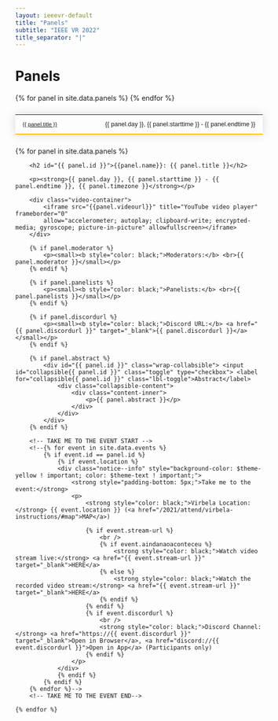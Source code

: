 ```yaml
---
layout: ieeevr-default
title: "Panels"
subtitle: "IEEE VR 2022"
title_separator: "|"
---
```


<style>
    .styled-table {
        border-collapse: collapse;
        margin: 25px 0;
        font-size: 0.9em;
        font-family: sans-serif;
        /*min-width: 400px;*/
        box-shadow: 0 0 20px rgba(0, 0, 0, 0.15);
        display: table;
    }

    .styled-table thead tr {
        background-color: #fec10d;
        color: #ffffff;
        text-align: left;
    }

    .styled-table th,
    .styled-table td {
        padding: 12px 15px;
    }

    .styled-table tbody tr {
        border-bottom: 1px solid #dddddd;
    }

    .styled-table tbody tr:nth-of-type(even) {
        background-color: #fffbed;
    }

    .styled-table tbody tr:last-of-type {
        border-bottom: 2px solid #fec10d;
    }

    .styled-table tbody tr.active-row {
        font-weight: bold;
        color: #fec10d;
    }

    /* Collapsible */
    input[type='checkbox'] {
        display: none;
    }

    .wrap-collabsible {
        margin: 1rem 0;
    }

    .lbl-toggle {
        display: block;
        font-weight: bold;
        /* font-family: monospace; */
        font-size: 0.8rem;
        text-align: left;
        padding: 0rem;
        color: #fec10d;
        background: #ffffff;
        cursor: pointer;
        border-radius: 7px;
        transition: all 0.25s ease-out;
    }

    .lbl-toggle:hover {
        /*color: #FFF;*/
    }

    .lbl-toggle::before {
        content: ' ';
        display: inline-block;
        border-top: 5px solid transparent;
        border-bottom: 5px solid transparent;
        border-left: 5px solid currentColor;
        vertical-align: middle;
        margin-right: .7rem;
        transform: translateY(-2px);
        transition: transform .2s ease-out;
    }

    .toggle:checked+.lbl-toggle::before {
        transform: rotate(90deg) translateX(-3px);
    }

    .collapsible-content {
        max-height: 0px;
        overflow: hidden;
        transition: max-height .25s ease-in-out;
    }

    .toggle:checked+.lbl-toggle+.collapsible-content {
        max-height: 1500px;
    }

    .toggle:checked+.lbl-toggle {
        border-bottom-right-radius: 0;
        border-bottom-left-radius: 0;
    }

    .collapsible-content .content-inner {
        background: white;
        /* rgba(0, 105, 255, .2);*/
        border-bottom: 1px solid white;
        border-bottom-left-radius: 7px;
        border-bottom-right-radius: 7px;
        padding: .5rem 1rem;
    }

    .collapsible-content p {
        margin-bottom: 0;
    }

    .video-container {
        overflow: hidden;
        position: relative;
        width: 100%;
    }

    .video-container::after {
        padding-top: 56.25%;
        /* 75% if 4:3*/
        display: block;
        content: '';
    }

    .video-container iframe {
        position: absolute;
        top: 0;
        left: 0;
        width: 100%;
        height: 100%;
    }

</style>

<h1>Panels</h1>

<div>
    <table class="styled-table" style="font-size: 0.9em; ">
        {% for panel in site.data.panels %}
            <tr>
                <td style="font-size: 0.9em;"><a href="#{{ panel.id }}">{{ panel.title }}</a></td>
                <td style="white-space: nowrap; text-align: right;">{{ panel.day }}, {{ panel.starttime }} - {{ panel.endtime }}</td>
            </tr>
        {% endfor %}
    </table>
</div>


<div>
    {% for panel in site.data.panels %}

        <h2 id="{{ panel.id }}">{{panel.name}}: {{ panel.title }}</h2>
        
        <p><strong>{{ panel.day }}, {{ panel.starttime }} - {{ panel.endtime }}, {{ panel.timezone }}</strong></p>

        <div class="video-container">
            <iframe src="{{panel.videourl}}" title="YouTube video player" frameborder="0" 
            allow="accelerometer; autoplay; clipboard-write; encrypted-media; gyroscope; picture-in-picture" allowfullscreen></iframe>
        </div>
        
        {% if panel.moderator %}
            <p><small><b style="color: black;">Moderators:</b> <br>{{ panel.moderator }}</small></p>
        {% endif %}

        {% if panel.panelists %}
            <p><small><b style="color: black;">Panelists:</b> <br>{{ panel.panelists }}</small></p>
        {% endif %}

        {% if panel.discordurl %}
            <p><small><b style="color: black;">Discord URL:</b> <a href="{{ panel.discordurl }}" target="_blank">{{ panel.discordurl }}</a></small></p>
        {% endif %}

        {% if panel.abstract %}
            <div id="{{ panel.id }}" class="wrap-collabsible"> <input id="collapsible{{ panel.id }}" class="toggle" type="checkbox"> <label for="collapsible{{ panel.id }}" class="lbl-toggle">Abstract</label>
                <div class="collapsible-content">
                    <div class="content-inner">
                        <p>{{ panel.abstract }}</p>
                    </div>
                </div>
            </div>
        {% endif %}
    
        <!-- TAKE ME TO THE EVENT START -->
        <!--{% for event in site.data.events %}
            {% if event.id == panel.id %}
                {% if event.location %}
                <div class="notice--info" style="background-color: $theme-yellow ! important; color: $theme-text ! important;">
                    <strong style="padding-bottom: 5px;">Take me to the event:</strong>
                    <p>
                        <strong style="color: black;">Virbela Location:</strong> {{ event.location }} (<a href="/2021/attend/virbela-instructions/#map">MAP</a>)

                        {% if event.stream-url %}
                            <br />
                            {% if event.aindanaoaconteceu %}
                                <strong style="color: black;">Watch video stream live:</strong> <a href="{{ event.stream-url }}" target="_blank">HERE</a>
                            {% else %}
                                <strong style="color: black;">Watch the recorded video stream:</strong> <a href="{{ event.stream-url }}" target="_blank">HERE</a>
                            {% endif %}
                        {% endif %}
                        {% if event.discordurl %}
                            <br />
                            <strong style="color: black;">Discord Channel:</strong> <a href="https://{{ event.discordurl }}" target="_blank">Open in Browser</a>, <a href="discord://{{ event.discordurl }}">Open in App</a> (Participants only)
                        {% endif %}
                    </p>
                </div>
                {% endif %}
            {% endif %}
        {% endfor %}-->
        <!-- TAKE ME TO THE EVENT END-->

    {% endfor %}
</div>
